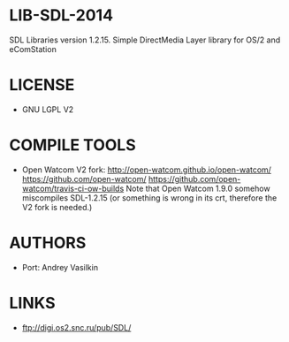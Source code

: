 LIB-SDL-2014
============

SDL Libraries version 1.2.15. Simple DirectMedia Layer library for OS/2 and eComStation 

LICENSE
===============
* GNU LGPL V2

COMPILE TOOLS
===============
* Open Watcom V2 fork: http://open-watcom.github.io/open-watcom/
  https://github.com/open-watcom/
  https://github.com/open-watcom/travis-ci-ow-builds
  Note that Open Watcom 1.9.0 somehow miscompiles SDL-1.2.15 (or
  something is wrong in its crt, therefore the V2 fork is needed.)
 
AUTHORS
===============
 * Port: Andrey Vasilkin

LINKS
===============
* ftp://digi.os2.snc.ru/pub/SDL/
